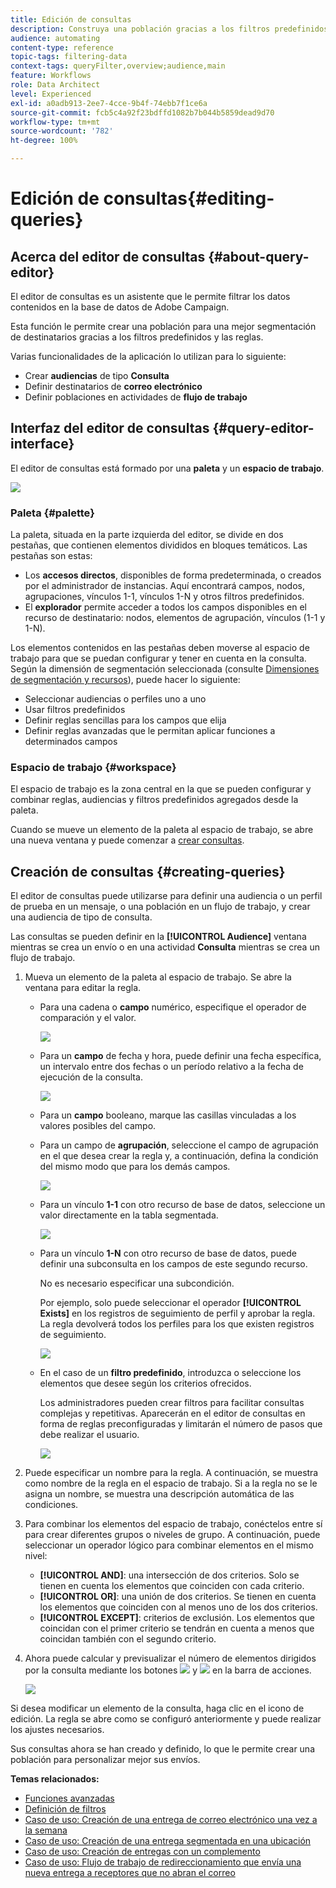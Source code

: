 ```yaml
---
title: Edición de consultas
description: Construya una población gracias a los filtros predefinidos y las reglas.
audience: automating
content-type: reference
topic-tags: filtering-data
context-tags: queryFilter,overview;audience,main
feature: Workflows
role: Data Architect
level: Experienced
exl-id: a0adb913-2ee7-4cce-9b4f-74ebb7f1ce6a
source-git-commit: fcb5c4a92f23bdffd1082b7b044b5859dead9d70
workflow-type: tm+mt
source-wordcount: '782'
ht-degree: 100%

---
```


# Edición de consultas{#editing-queries}

## Acerca del editor de consultas {#about-query-editor}

El editor de consultas es un asistente que le permite filtrar los datos contenidos en la base de datos de Adobe Campaign.

Esta función le permite crear una población para una mejor segmentación de destinatarios gracias a los filtros predefinidos y las reglas.

Varias funcionalidades de la aplicación lo utilizan para lo siguiente:

* Crear **audiencias** de tipo **Consulta**
* Definir destinatarios de **correo electrónico**
* Definir poblaciones en actividades de **flujo de trabajo**

## Interfaz del editor de consultas {#query-editor-interface}

El editor de consultas está formado por una **paleta** y un **espacio de trabajo**.

![](assets/query_editor_overview.png)

### Paleta {#palette}

La paleta, situada en la parte izquierda del editor, se divide en dos pestañas, que contienen elementos divididos en bloques temáticos. Las pestañas son estas:

* Los **accesos directos**, disponibles de forma predeterminada, o creados por el administrador de instancias. Aquí encontrará campos, nodos, agrupaciones, vínculos 1-1, vínculos 1-N y otros filtros predefinidos.
* El **explorador** permite acceder a todos los campos disponibles en el recurso de destinatario: nodos, elementos de agrupación, vínculos (1-1 y 1-N).

Los elementos contenidos en las pestañas deben moverse al espacio de trabajo para que se puedan configurar y tener en cuenta en la consulta. Según la dimensión de segmentación seleccionada (consulte [Dimensiones de segmentación y recursos](../../automating/using/query.md#targeting-dimensions-and-resources)), puede hacer lo siguiente:

* Seleccionar audiencias o perfiles uno a uno
* Usar filtros predefinidos
* Definir reglas sencillas para los campos que elija
* Definir reglas avanzadas que le permitan aplicar funciones a determinados campos

### Espacio de trabajo {#workspace}

El espacio de trabajo es la zona central en la que se pueden configurar y combinar reglas, audiencias y filtros predefinidos agregados desde la paleta.

Cuando se mueve un elemento de la paleta al espacio de trabajo, se abre una nueva ventana y puede comenzar a [crear consultas](#creating-queries).

## Creación de consultas {#creating-queries}

El editor de consultas puede utilizarse para definir una audiencia o un perfil de prueba en un mensaje, o una población en un flujo de trabajo, y crear una audiencia de tipo de consulta.

Las consultas se pueden definir en la **[!UICONTROL Audience]** ventana mientras se crea un envío o en una actividad **Consulta** mientras se crea un flujo de trabajo.

1. Mueva un elemento de la paleta al espacio de trabajo. Se abre la ventana para editar la regla.

   * Para una cadena o **campo** numérico, especifique el operador de comparación y el valor.

     ![](assets/query_editor_audience_definition2.png)

   * Para un **campo** de fecha y hora, puede definir una fecha específica, un intervalo entre dos fechas o un período relativo a la fecha de ejecución de la consulta.

     ![](assets/query_editor_date_field.png)

   * Para un **campo** booleano, marque las casillas vinculadas a los valores posibles del campo.
   * Para un campo de **agrupación**, seleccione el campo de agrupación en el que desea crear la regla y, a continuación, defina la condición del mismo modo que para los demás campos.

     ![](assets/query_editor_audience_definition4.png)

   * Para un vínculo **1-1** con otro recurso de base de datos, seleccione un valor directamente en la tabla segmentada.

     ![](assets/query_editor_audience_definition5.png)

   * Para un vínculo **1-N** con otro recurso de base de datos, puede definir una subconsulta en los campos de este segundo recurso.

     No es necesario especificar una subcondición.

     Por ejemplo, solo puede seleccionar el operador **[!UICONTROL Exists]** en los registros de seguimiento de perfil y aprobar la regla. La regla devolverá todos los perfiles para los que existen registros de seguimiento.

     ![](assets/query_editor_audience_definition6.png)

   * En el caso de un **filtro predefinido**, introduzca o seleccione los elementos que desee según los criterios ofrecidos.

     Los administradores pueden crear filtros para facilitar consultas complejas y repetitivas. Aparecerán en el editor de consultas en forma de reglas preconfiguradas y limitarán el número de pasos que debe realizar el usuario.

     ![](assets/query-editor_filter_email-audience_filter.png)

1. Puede especificar un nombre para la regla. A continuación, se muestra como nombre de la regla en el espacio de trabajo. Si a la regla no se le asigna un nombre, se muestra una descripción automática de las condiciones.
1. Para combinar los elementos del espacio de trabajo, conéctelos entre sí para crear diferentes grupos o niveles de grupo. A continuación, puede seleccionar un operador lógico para combinar elementos en el mismo nivel:

   * **[!UICONTROL AND]**: una intersección de dos criterios. Solo se tienen en cuenta los elementos que coinciden con cada criterio.
   * **[!UICONTROL OR]**: una unión de dos criterios. Se tienen en cuenta los elementos que coinciden con al menos uno de los dos criterios.
   * **[!UICONTROL EXCEPT]**: criterios de exclusión. Los elementos que coincidan con el primer criterio se tendrán en cuenta a menos que coincidan también con el segundo criterio.

1. Ahora puede calcular y previsualizar el número de elementos dirigidos por la consulta mediante los botones ![](assets/count.png) y ![](assets/preview.png) en la barra de acciones.

   ![](assets/query_editor_combining_rules.png)

Si desea modificar un elemento de la consulta, haga clic en el icono de edición. La regla se abre como se configuró anteriormente y puede realizar los ajustes necesarios.

Sus consultas ahora se han creado y definido, lo que le permite crear una población para personalizar mejor sus envíos.

**Temas relacionados:**

* [Funciones avanzadas](../../automating/using/advanced-expression-editing.md)
* [Definición de filtros](../../developing/using/configuring-filter-definition.md)
* [Caso de uso: Creación de una entrega de correo electrónico una vez a la semana](../../automating/using/workflow-weekly-offer.md)
* [Caso de uso: Creación de una entrega segmentada en una ubicación](../../automating/using/workflow-segmentation-location.md)
* [Caso de uso: Creación de entregas con un complemento](../../automating/using/workflow-created-query-with-complement.md)
* [Caso de uso: Flujo de trabajo de redireccionamiento que envía una nueva entrega a receptores que no abran el correo](../../automating/using/workflow-cross-channel-retargeting.md)
